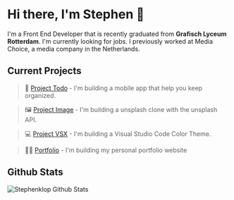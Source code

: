 # Hi there, I'm Stephen 👋

I'm a Front End Developer that is recently graduated from <strong>Grafisch Lyceum Rotterdam</strong>. I'm currently looking for jobs. I previously worked at Media Choice, a media company in the Netherlands.

## Current Projects <br/>

> 📱 [Project Todo](https://github.com/Stephenklop/Project-Todo) - I'm building a mobile app that help you keep organized. </br>

> 🖼️ [Project Image](https://github.com/Stephenklop/Project-Image) - I'm building a unsplash clone with the unsplash API. </br>

> 💻 [Project VSX](https://github.com/Stephenklop/Project-VSX) - I'm building a Visual Studio Code Color Theme. <br/>

> 🙋‍♂️ [Portfolio](https://github.com/Stephenklop/Portfolio) - I'm building my personal portfolio website <br/>

## Github Stats <br/>

<img src="https://github-readme-stats.vercel.app/api?username=stephenklop" alt="Stephenklop Github Stats" />
